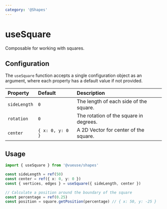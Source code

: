 ```yaml
---
category: '@Shapes'
---
```


# useSquare

Composable for working with squares.

## Configuration

The `useSquare` function accepts a single configuration object as an argument, where each property has a default value if not provided.

| Property     | Default          | Description                            |
|:-------------|:-----------------|:---------------------------------------|
| `sideLength` | `0`              | The length of each side of the square. |
| `rotation`   | `0`              | The rotation of the square in degrees. |
| `center`     | `{ x: 0, y: 0 }` | A 2D Vector for center of the square.  |

## Usage

```ts
import { useSquare } from '@vueuse/shapes'

const sideLength = ref(50)
const center = ref({ x: 0, y: 0 })
const { vertices, edges } = useSquare({ sideLength, center })

// Calculate a position around the boundary of the square
const percentage = ref(0.25)
const position = square.getPosition(percentage) // { x: 50, y: -25 }
```
